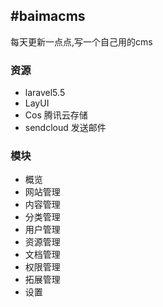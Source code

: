 #baimacms
-----------------
每天更新一点点,写一个自己用的cms

### 资源
* laravel5.5
* LayUI 
* Cos 腾讯云存储
* sendcloud 发送邮件

### 模块
* 概览
* 网站管理
* 内容管理
* 分类管理
* 用户管理
* 资源管理
* 文档管理
* 权限管理
* 拓展管理
* 设置

